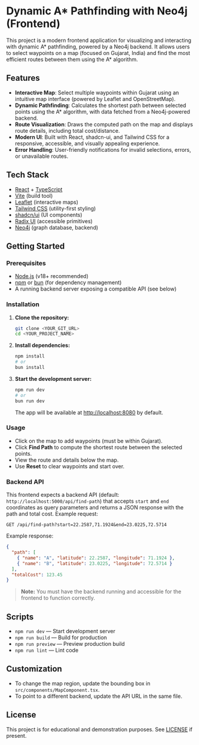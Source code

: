 # Dynamic A* Pathfinding with Neo4j (Frontend)

This project is a modern frontend application for visualizing and interacting with dynamic A* pathfinding, powered by a Neo4j backend. It allows users to select waypoints on a map (focused on Gujarat, India) and find the most efficient routes between them using the A* algorithm.

## Features

- **Interactive Map**: Select multiple waypoints within Gujarat using an intuitive map interface (powered by Leaflet and OpenStreetMap).
- **Dynamic Pathfinding**: Calculates the shortest path between selected points using the A* algorithm, with data fetched from a Neo4j-powered backend.
- **Route Visualization**: Draws the computed path on the map and displays route details, including total cost/distance.
- **Modern UI**: Built with React, shadcn-ui, and Tailwind CSS for a responsive, accessible, and visually appealing experience.
- **Error Handling**: User-friendly notifications for invalid selections, errors, or unavailable routes.

## Tech Stack

- [React](https://react.dev/) + [TypeScript](https://www.typescriptlang.org/)
- [Vite](https://vitejs.dev/) (build tool)
- [Leaflet](https://leafletjs.com/) (interactive maps)
- [Tailwind CSS](https://tailwindcss.com/) (utility-first styling)
- [shadcn/ui](https://ui.shadcn.com/) (UI components)
- [Radix UI](https://www.radix-ui.com/) (accessible primitives)
- [Neo4j](https://neo4j.com/) (graph database, backend)

## Getting Started

### Prerequisites
- [Node.js](https://nodejs.org/) (v18+ recommended)
- [npm](https://www.npmjs.com/) or [bun](https://bun.sh/) (for dependency management)
- A running backend server exposing a compatible API (see below)

### Installation

1. **Clone the repository:**
   ```sh
   git clone <YOUR_GIT_URL>
   cd <YOUR_PROJECT_NAME>
   ```
2. **Install dependencies:**
   ```sh
   npm install
   # or
   bun install
   ```
3. **Start the development server:**
   ```sh
   npm run dev
   # or
   bun run dev
   ```
   The app will be available at [http://localhost:8080](http://localhost:8080) by default.

### Usage
- Click on the map to add waypoints (must be within Gujarat).
- Click **Find Path** to compute the shortest route between the selected points.
- View the route and details below the map.
- Use **Reset** to clear waypoints and start over.

### Backend API
This frontend expects a backend API (default: `http://localhost:5000/api/find-path`) that accepts `start` and `end` coordinates as query parameters and returns a JSON response with the path and total cost. Example request:

```
GET /api/find-path?start=22.2587,71.1924&end=23.0225,72.5714
```

Example response:
```json
{
  "path": [
    { "name": "A", "latitude": 22.2587, "longitude": 71.1924 },
    { "name": "B", "latitude": 23.0225, "longitude": 72.5714 }
  ],
  "totalCost": 123.45
}
```

> **Note:** You must have the backend running and accessible for the frontend to function correctly.

## Scripts
- `npm run dev` — Start development server
- `npm run build` — Build for production
- `npm run preview` — Preview production build
- `npm run lint` — Lint code

## Customization
- To change the map region, update the bounding box in `src/components/MapComponent.tsx`.
- To point to a different backend, update the API URL in the same file.

## License

This project is for educational and demonstration purposes. See [LICENSE](LICENSE) if present.
